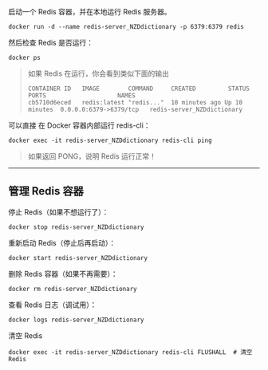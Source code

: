 启动一个 Redis 容器，并在本地运行 Redis 服务器。
```
docker run -d --name redis-server_NZDdictionary -p 6379:6379 redis
```
然后检查 Redis 是否运行：
```shell
docker ps
```
> 如果 Redis 在运行，你会看到类似下面的输出
> ```shell
> CONTAINER ID   IMAGE        COMMAND     CREATED         STATUS         PORTS                    NAMES
> cb5710d6eced   redis:latest "redis..."  10 minutes ago Up 10 minutes  0.0.0.0:6379->6379/tcp   redis-server_NZDdictionary
> ```

可以直接 在 Docker 容器内部运行 redis-cli：
```shell
docker exec -it redis-server_NZDdictionary redis-cli ping
```
>如果返回 PONG，说明 Redis 运行正常！

---
## 管理 Redis 容器
停止 Redis（如果不想运行了）：
```shell
docker stop redis-server_NZDdictionary
```

重新启动 Redis（停止后再启动）：
```shell
docker start redis-server_NZDdictionary
```

删除 Redis 容器（如果不再需要）：
```shell
docker rm redis-server_NZDdictionary
```
查看 Redis 日志（调试用）：
```shell
docker logs redis-server_NZDdictionary
```
清空 Redis 
```shell
docker exec -it redis-server_NZDdictionary redis-cli FLUSHALL  # 清空 Redis
```
